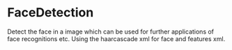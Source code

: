 # FaceDetection
 Detect the face in a image which can be used for further applications of face recognitions etc.
 Using the haarcascade xml for face and features xml.
